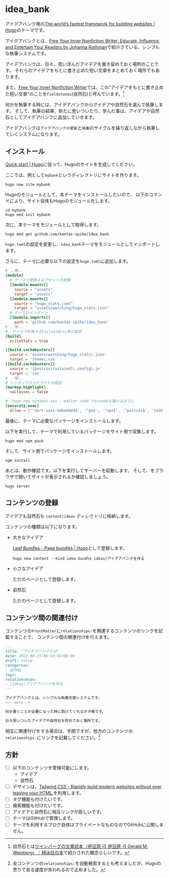 # idea_bank

アイデアバンク用の[The world’s fastest framework for building websites | Hugo](https://gohugo.io/)のテーマです。

アイデアバンクとは、[Free Your Inner Nonfiction Writer: Educate, Influence, and Entertain Your Readers by Johanna Rothman](https://pragprog.com/titles/d-jrnfwriter/free-your-inner-nonfiction-writer/)で紹介さている、シンプルな執筆システムです。

アイデアバンクは、日々、思い浮んだアイデアを書き留めておく場所のことです。
それらのアイデアをもとに書き止めた短い文章をまとめておく場所でもあります。

また、[Free Your Inner Nonfiction Writer](https://pragprog.com/titles/d-jrnfwriter/free-your-inner-nonfiction-writer/)では、この"アイデアをもとに書き止めた短い文章"のことを`Fieldstones`(自然石)と呼んでいます。[^1]

何かを執筆する時には、アイデアバンクからアイデアや自然石を選んで執筆します。
そして、執筆の結果、新たに思いついたり、学んだ事は、アイデアや自然石としてアイデアバンクに追加していきます。

アイデアバンクは`アイデアバンクの更新`と`執筆`のサイクルを繰り返しながら執筆していくシステムになります。

## インストール

[Quick start | Hugo](https://gohugo.io/getting-started/quick-start/#explanation-of-commands)に従って、Hugoのサイトを生成してください。

ここでは、例として`mybank`というディレクトリにサイトを作ります。

~~~shell
hugo new site mybank
~~~

Hugoのモジュールとして、本テーマをインストールしたいので、
以下のコマンドにより、サイト自体もHugoのモジュール化します。

~~~shell
cd mybank
hugo mod init mybank
~~~

次に、本テーマをモジュールとして取得します。

~~~shell
hugo mod get github.com/kantas-spike/idea_bank
~~~

`hugo.toml`の設定を変更し、`idea_bank`テーマをモジュールとしてインポートします。

さらに、テーマに必要な以下の設定を`hugo.toml`に追加します。

~~~toml
# ..略..
[module]
  # テーマで使用するアセットの登録
  [[module.mounts]]
    source = "assets"
    target = "assets"
  [[module.mounts]]
    source = "hugo_stats.json"
    target = "assets/watching/hugo_stats.json"
  # テーマのインポート
  [[module.imports]]
    path = 'github.com/kantas-spike/idea_bank'
# ..略..
#  テーマで利用するtailwindcss用の設定
[build]
  writeStats = true

[[build.cachebusters]]
  source = 'assets/watching/hugo_stats\.json'
  target = 'theme\.css'
[[build.cachebusters]]
  source = '(postcss|tailwind)\.config\.js'
  target = 'css'
# ..略..
# シンタックスハイライトの設定
[markup.highlight]
  noClasses = false

# `hugo new content xxx --editor code`でvscodeを開けるように
[security.exec]
  allow = ['^dart-sass-embedded$', '^go$', '^npx$', '^postcss$', 'code']
~~~

最後に、テーマに必要なパッケージをインストールします。

以下を実行して、テーマで利用しているパッケージをサイト側で収集します。

~~~shell
hugo mod npm pack
~~~

そして、サイト側でパッケージをインストールします。

~~~shell
npm install
~~~

あとは、動作確認です。以下を実行してサーバーを起動します。
そして、[](http://localhost:1313/)をブラウザで開いてサイトが表示されるか確認しましょう。

~~~shell
hugo server
~~~

## コンテンツの登録

アイデアも自然石も `content/ideas` ディレクトリに格納します。

コンテンツの種類は以下になります。

- 大きなアイデア

  [Leaf Bundles - Page bundles | Hugo](https://gohugo.io/content-management/page-bundles/#leaf-bundles)として登録します。

  ~~~shell
  hugo new content --kind idea-bundle ideas/アイデアバンクを作る
  ~~~

- 小さなアイデア

  ただのページとして登録します。

- 自然石

  ただのページとして登録します。


## コンテンツ間の関連付け

コンテンツの`FrontMatter`に`relationships:`を関連するコンテンツのリンクを記載することで、
コンテンツ間の関連付けを行えます。

~~~markdown
---
title: "アイデアバンクとは"
date: 2023-08-25T06:43:01+09:00
draft: false
categories:
- 自然石
tags:
relationships:
- /ideas/アイデアバンクを作る
---

アイデアバンクとは、シンプルな執筆支援システムです。
<!--more-->

何か書くことが必要になった時に助けてくれるネタ帳です。

日々思いついたアイデアや自然石を貯めておく場所です。
~~~

相互に関連付けをする場合は、手間ですが、他方のコンテンツの`relationships:`にリンクを記載してください。[^2]

## 方針

- [ ] 以下のコンテンツを管理可能にします。
  - アイデア
  - 自然石
- [ ] デザインは、[Tailwind CSS - Rapidly build modern websites without ever leaving your HTML.](https://tailwindcss.com/)を利用します。
- [ ] タグ機能も付けたいです。
- [ ] 検索機能も付けたいです。
- [ ] アイデアと自然石に相互リンクが欲しいです。
- [ ] テーマはGitHubで管理します。
- [ ] テーマを利用するブログ自体はプライベートなものなのでGitHubに公開しません。

[^1]: 自然石とは[ワインバーグの文章読本（伊豆原 弓 伊豆原 弓 Gerald M. Weinberg）｜翔泳社の本](https://www.shoeisha.co.jp/book/detail/9784798111223)で紹介された概念らしいです。
[^2]: 全コンテンツの`relationships:`を自動検索するとも考えましたが、Hugoの売りである速度が失われるので止めました。

